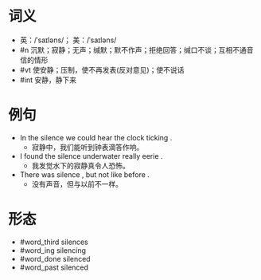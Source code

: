 # 词义
- 英：/ˈsaɪləns/； 美：/ˈsaɪləns/
- #n 沉默；寂静；无声；缄默；默不作声；拒绝回答；缄口不谈；互相不通音信的情形
- #vt 使安静；压制，使不再发表(反对意见)；使不说话
- #int 安静，静下来
# 例句
- In the silence we could hear the clock ticking .
	- 寂静中，我们能听到钟表滴答作响。
- I found the silence underwater really eerie .
	- 我发觉水下的寂静真令人恐怖。
- There was silence , but not like before .
	- 没有声音，但与以前不一样。
# 形态
- #word_third silences
- #word_ing silencing
- #word_done silenced
- #word_past silenced
